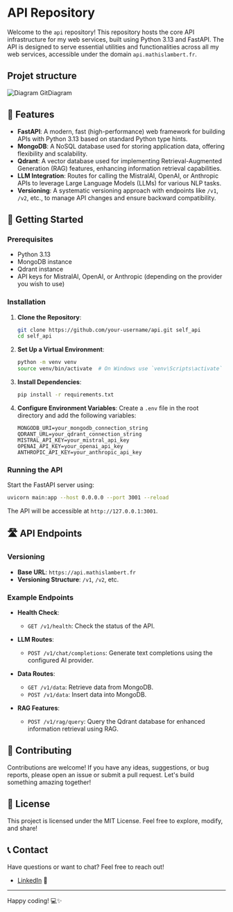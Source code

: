 # API Repository

Welcome to the `api` repository! This repository hosts the core API infrastructure for my web services, built using Python 3.13 and FastAPI. The API is designed to serve essential utilities and functionalities across all my web services, accessible under the domain `api.mathislambert.fr`.

## Projet structure

![Diagram GitDiagram](https://github.com/user-attachments/assets/eb1624c1-f0dc-4d41-98d6-01744906c195)

## 🌟 Features

- **FastAPI**: A modern, fast (high-performance) web framework for building APIs with Python 3.13 based on standard Python type hints.
- **MongoDB**: A NoSQL database used for storing application data, offering flexibility and scalability.
- **Qdrant**: A vector database used for implementing Retrieval-Augmented Generation (RAG) features, enhancing information retrieval capabilities.
- **LLM Integration**: Routes for calling the MistralAI, OpenAI, or Anthropic APIs to leverage Large Language Models (LLMs) for various NLP tasks.
- **Versioning**: A systematic versioning approach with endpoints like `/v1`, `/v2`, etc., to manage API changes and ensure backward compatibility.

## 🚀 Getting Started

### Prerequisites

- Python 3.13
- MongoDB instance
- Qdrant instance
- API keys for MistralAI, OpenAI, or Anthropic (depending on the provider you wish to use)

### Installation

1. **Clone the Repository**:
   ```bash
   git clone https://github.com/your-username/api.git self_api
   cd self_api
   ```

2. **Set Up a Virtual Environment**:
   ```bash
   python -m venv venv
   source venv/bin/activate  # On Windows use `venv\Scripts\activate`
   ```

3. **Install Dependencies**:
   ```bash
   pip install -r requirements.txt
   ```

4. **Configure Environment Variables**:
   Create a `.env` file in the root directory and add the following variables:
   ```
   MONGODB_URI=your_mongodb_connection_string
   QDRANT_URL=your_qdrant_connection_string
   MISTRAL_API_KEY=your_mistral_api_key
   OPENAI_API_KEY=your_openai_api_key
   ANTHROPIC_API_KEY=your_anthropic_api_key
   ```

### Running the API

Start the FastAPI server using:
```bash
uvicorn main:app --host 0.0.0.0 --port 3001 --reload
```

The API will be accessible at `http://127.0.0.1:3001`.

## 🛣️ API Endpoints

### Versioning

- **Base URL**: `https://api.mathislambert.fr`
- **Versioning Structure**: `/v1`, `/v2`, etc.

### Example Endpoints

- **Health Check**:
  - `GET /v1/health`: Check the status of the API.

- **LLM Routes**:
  - `POST /v1/chat/completions`: Generate text completions using the configured AI provider.

- **Data Routes**:
  - `GET /v1/data`: Retrieve data from MongoDB.
  - `POST /v1/data`: Insert data into MongoDB.

- **RAG Features**:
  - `POST /v1/rag/query`: Query the Qdrant database for enhanced information retrieval using RAG.

## 🤝 Contributing

Contributions are welcome! If you have any ideas, suggestions, or bug reports, please open an issue or submit a pull request. Let's build something amazing together!

## 📜 License

This project is licensed under the MIT License. Feel free to explore, modify, and share!

## 📞 Contact

Have questions or want to chat? Feel free to reach out!

- [LinkedIn](https://www.linkedin.com/in/mathis-lambert) 🔗

---

Happy coding! 💻✨

